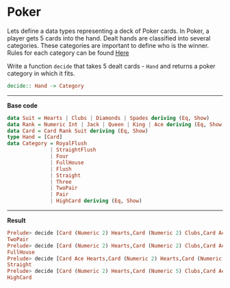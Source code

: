 # Poker
Lets define a data types representing a deck of Poker cards. In Poker, a player gets 5 cards into the hand. Dealt hands are classified into several categories. These categories are important to define who is the winner. Rules for each category can be found [Here](https://en.wikipedia.org/wiki/Poker)

Write a function `decide` that takes 5 dealt cards - `Hand` and returns a poker category in which it fits.
```haskell
decide:: Hand -> Category
```
___________________________________________________________________________________________________________________________________________________________________________________
**Base code**

```haskell
data Suit = Hearts | Clubs | Diamonds | Spades deriving (Eq, Show)
data Rank = Numeric Int | Jack | Queen | King | Ace deriving (Eq, Show)
data Card = Card Rank Suit deriving (Eq, Show)
type Hand = [Card]
data Category = RoyalFlush
              | StraightFlush
              | Four
              | FullHouse
              | Flush
              | Straight
              | Three
              | TwoPair
              | Pair
              | HighCard deriving (Eq, Show)
```
___________________________________________________________________________________________________________________________________________________________________________________
**Result**
```haskell
Prelude> decide [Card (Numeric 2) Hearts,Card (Numeric 2) Clubs,Card Ace Hearts,Card Ace Clubs,Card King Spades]
TwoPair
Prelude> decide [Card (Numeric 2) Hearts,Card (Numeric 2) Clubs,Card Ace Hearts,Card Ace Clubs,Card Ace Spades]
FullHouse
Prelude> decide [Card Ace Hearts,Card (Numeric 2) Hearts,Card (Numeric 5) Hearts,Card (Numeric 3) Hearts,Card (Numeric 4) Clubs]
Straight
Prelude> decide [Card (Numeric 2) Hearts,Card (Numeric 5) Clubs,Card Ace Hearts,Card King Clubs,Card Jack Spades]
HighCard
```
